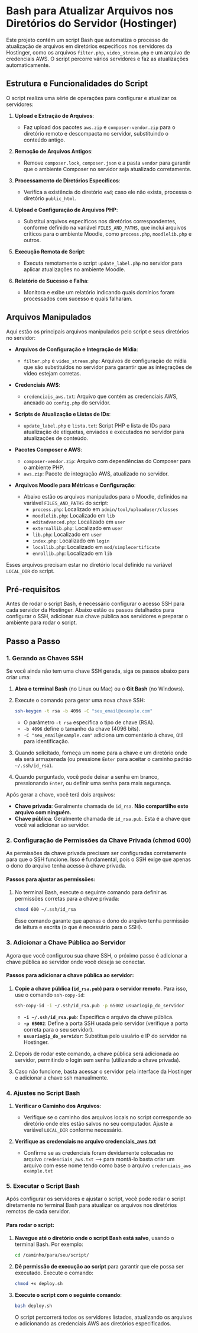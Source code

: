 # Bash para Atualizar Arquivos nos Diretórios do Servidor (Hostinger)

Este projeto contém um script Bash que automatiza o processo de atualização de arquivos em diretórios específicos nos servidores da Hostinger, como os arquivos `filter.php`, `video_stream.php` e um arquivo de credenciais AWS. O script percorre vários servidores e faz as atualizações automaticamente.

## Estrutura e Funcionalidades do Script

O script realiza uma série de operações para configurar e atualizar os servidores:

1. **Upload e Extração de Arquivos**:
   - Faz upload dos pacotes `aws.zip` e `composer-vendor.zip` para o diretório remoto e descompacta no servidor, substituindo o conteúdo antigo.

2. **Remoção de Arquivos Antigos**:
   - Remove `composer.lock`, `composer.json` e a pasta `vendor` para garantir que o ambiente Composer no servidor seja atualizado corretamente.

3. **Processamento de Diretórios Específicos**:
   - Verifica a existência do diretório `ead`; caso ele não exista, processa o diretório `public_html`.

4. **Upload e Configuração de Arquivos PHP**:
   - Substitui arquivos específicos nos diretórios correspondentes, conforme definido na variável `FILES_AND_PATHS`, que inclui arquivos críticos para o ambiente Moodle, como `process.php`, `moodlelib.php` e outros.

5. **Execução Remota de Script**:
   - Executa remotamente o script `update_label.php` no servidor para aplicar atualizações no ambiente Moodle.

6. **Relatório de Sucesso e Falha**:
   - Monitora e exibe um relatório indicando quais domínios foram processados com sucesso e quais falharam.

## Arquivos Manipulados

Aqui estão os principais arquivos manipulados pelo script e seus diretórios no servidor:

- **Arquivos de Configuração e Integração de Mídia**:
  - `filter.php` e `video_stream.php`: Arquivos de configuração de mídia que são substituídos no servidor para garantir que as integrações de vídeo estejam corretas.

- **Credenciais AWS**:
  - `credenciais_aws.txt`: Arquivo que contém as credenciais AWS, anexado ao `config.php` do servidor.

- **Scripts de Atualização e Listas de IDs**:
  - `update_label.php` e `lista.txt`: Script PHP e lista de IDs para atualização de etiquetas, enviados e executados no servidor para atualizações de conteúdo.

- **Pacotes Composer e AWS**:
  - `composer-vendor.zip`: Arquivo com dependências do Composer para o ambiente PHP.
  - `aws.zip`: Pacote de integração AWS, atualizado no servidor.

- **Arquivos Moodle para Métricas e Configuração**:
  - Abaixo estão os arquivos manipulados para o Moodle, definidos na variável `FILES_AND_PATHS` do script:
    - `process.php`: Localizado em `admin/tool/uploaduser/classes`
    - `moodlelib.php`: Localizado em `lib`
    - `editadvanced.php`: Localizado em `user`
    - `externallib.php`: Localizado em `user`
    - `lib.php`: Localizado em `user`
    - `index.php`: Localizado em `login`
    - `locallib.php`: Localizado em `mod/simplecertificate`
    - `enrollib.php`: Localizado em `lib`

Esses arquivos precisam estar no diretório local definido na variável `LOCAL_DIR` do script.

## Pré-requisitos

Antes de rodar o script Bash, é necessário configurar o acesso SSH para cada servidor da Hostinger. Abaixo estão os passos detalhados para configurar o SSH, adicionar sua chave pública aos servidores e preparar o ambiente para rodar o script.

## Passo a Passo

### 1. Gerando as Chaves SSH

Se você ainda não tem uma chave SSH gerada, siga os passos abaixo para criar uma:

1. **Abra o terminal Bash** (no Linux ou Mac) ou o **Git Bash** (no Windows).
2. Execute o comando para gerar uma nova chave SSH:

   ```bash
   ssh-keygen -t rsa -b 4096 -C "seu_email@example.com"
   ```

   - O parâmetro `-t rsa` especifica o tipo de chave (RSA).
   - `-b 4096` define o tamanho da chave (4096 bits).
   - `-C "seu_email@example.com"` adiciona um comentário à chave, útil para identificação.

3. Quando solicitado, forneça um nome para a chave e um diretório onde ela será armazenada (ou pressione `Enter` para aceitar o caminho padrão `~/.ssh/id_rsa`).
4. Quando perguntado, você pode deixar a senha em branco, pressionando `Enter`, ou definir uma senha para mais segurança.

Após gerar a chave, você terá dois arquivos:

- **Chave privada**: Geralmente chamada de `id_rsa`. **Não compartilhe este arquivo com ninguém.**
- **Chave pública**: Geralmente chamada de `id_rsa.pub`. Esta é a chave que você vai adicionar ao servidor.

### 2. Configuração de Permissões da Chave Privada (chmod 600)

As permissões da chave privada precisam ser configuradas corretamente para que o SSH funcione. Isso é fundamental, pois o SSH exige que apenas o dono do arquivo tenha acesso à chave privada.

#### Passos para ajustar as permissões:

1. No terminal Bash, execute o seguinte comando para definir as permissões corretas para a chave privada:

   ```bash
   chmod 600 ~/.ssh/id_rsa
   ```

   Esse comando garante que apenas o dono do arquivo tenha permissão de leitura e escrita (o que é necessário para o SSH).

### 3. Adicionar a Chave Pública ao Servidor

Agora que você configurou sua chave SSH, o próximo passo é adicionar a chave pública ao servidor onde você deseja se conectar.

#### Passos para adicionar a chave pública ao servidor:

1. **Copie a chave pública (`id_rsa.pub`) para o servidor remoto**. Para isso, use o comando `ssh-copy-id`:

   ```bash
   ssh-copy-id -i ~/.ssh/id_rsa.pub -p 65002 usuario@ip_do_servidor
   ```

   - **`-i ~/.ssh/id_rsa.pub`**: Especifica o arquivo da chave pública.
   - **`-p 65002`**: Define a porta SSH usada pelo servidor (verifique a porta correta para o seu servidor).
   - **`usuario@ip_do_servidor`**: Substitua pelo usuário e IP do servidor na Hostinger.

2. Depois de rodar este comando, a chave pública será adicionada ao servidor, permitindo o login sem senha (utilizando a chave privada).

3. Caso não funcione, basta acessar o servidor pela interface da Hostinger e adicionar a chave ssh manualmente.

### 4. Ajustes no Script Bash

1. **Verificar o Caminho dos Arquivos**:
   - Verifique se o caminho dos arquivos locais no script corresponde ao diretório onde eles estão salvos no seu computador. Ajuste a variável `LOCAL_DIR` conforme necessário.

2. **Verifique as credenciais no arquivo credenciais_aws.txt**
   - Confirme se as credenciais foram devidamente colocadas no arquivo `credenciais_aws.txt` --> para montá-lo basta criar um arquivo com esse nome tendo como base o arquivo `credenciais_aws example.txt`

### 5. Executar o Script Bash

Após configurar os servidores e ajustar o script, você pode rodar o script diretamente no terminal Bash para atualizar os arquivos nos diretórios remotos de cada servidor.

#### Para rodar o script:

1. **Navegue até o diretório onde o script Bash está salvo**, usando o terminal Bash. Por exemplo:

   ```bash
   cd /caminho/para/seu/script/
   ```

2. **Dê permissão de execução ao script** para garantir que ele possa ser executado. Execute o comando:

   ```bash
   chmod +x deploy.sh
   ```

3. **Execute o script com o seguinte comando**:

   ```bash
   bash deploy.sh
   ```

   O script percorrerá todos os servidores listados, atualizando os arquivos e adicionando as credenciais AWS aos diretórios especificados.
